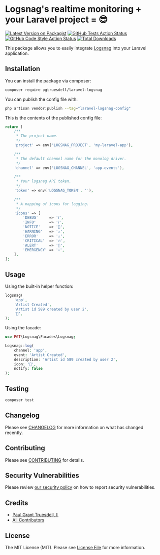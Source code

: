 # Logsnag's realtime monitoring + your Laravel project = 😎

[![Latest Version on Packagist](https://img.shields.io/packagist/v/pgtruesdell/laravel-logsnag.svg?style=flat-square)](https://packagist.org/packages/pgtruesdell/laravel-logsnag)
[![GitHub Tests Action Status](https://img.shields.io/github/actions/workflow/status/pgtruesdell/laravel-logsnag/run-tests.yml?branch=main&label=tests&style=flat-square)](https://github.com/pgtruesdell/laravel-logsnag/actions?query=workflow%3Arun-tests+branch%3Amain)
[![GitHub Code Style Action Status](https://img.shields.io/github/actions/workflow/status/pgtruesdell/laravel-logsnag/fix-php-code-style-issues.yml?branch=main&label=code%20style&style=flat-square)](https://github.com/pgtruesdell/laravel-logsnag/actions?query=workflow%3A"Fix+PHP+code+style+issues"+branch%3Amain)
[![Total Downloads](https://img.shields.io/packagist/dt/pgtruesdell/laravel-logsnag.svg?style=flat-square)](https://packagist.org/packages/pgtruesdell/laravel-logsnag)

This package allows you to easily integrate [Logsnag](https://logsnag.com) into your Laravel application.

## Installation

You can install the package via composer:

```bash
composer require pgtruesdell/laravel-logsnag
```

You can publish the config file with:

```bash
php artisan vendor:publish --tag="laravel-logsnag-config"
```

This is the contents of the published config file:

```php
return [
    /**
     * The project name.
     */
    'project' => env('LOGSNAG_PROJECT', 'my-laravel-app'),

    /**
     * The default channel name for the monolog driver.
     */
    'channel' => env('LOGSNAG_CHANNEL', 'app-events'),

    /**
     * Your logsnag API token.
     */
    'token' => env('LOGSNAG_TOKEN', ''),

    /**
     * A mapping of icons for logging.
     */
    'icons' => [
        'DEBUG'     => 'ℹ️',
        'INFO'      => 'ℹ️',
        'NOTICE'    => '📌',
        'WARNING'   => '⚠️',
        'ERROR'     => '⚠️',
        'CRITICAL'  => '🔥',
        'ALERT'     => '🔔️',
        'EMERGENCY' => '💀',
    ],
];

```

## Usage

Using the built-in helper function:

```php
logsnag(
    'app',
    'Artist Created',
    'Artist id 589 created by user 2',
    '🎨',
);
```

Using the facade:

```php
use PGT\Logsnag\Facades\Logsnag;

Logsnag::log(
    channel: 'app',
    event: 'Artist Created',
    description: 'Artist id 589 created by user 2',
    icon: '🎨',
    notify: false
);
```

## Testing

```bash
composer test
```

## Changelog

Please see [CHANGELOG](CHANGELOG.md) for more information on what has changed recently.

## Contributing

Please see [CONTRIBUTING](CONTRIBUTING.md) for details.

## Security Vulnerabilities

Please review [our security policy](../../security/policy) on how to report security vulnerabilities.

## Credits

- [Paul Grant Truesdell, II](https://github.com/pgtruesdell)
- [All Contributors](../../contributors)

## License

The MIT License (MIT). Please see [License File](LICENSE.md) for more information.
